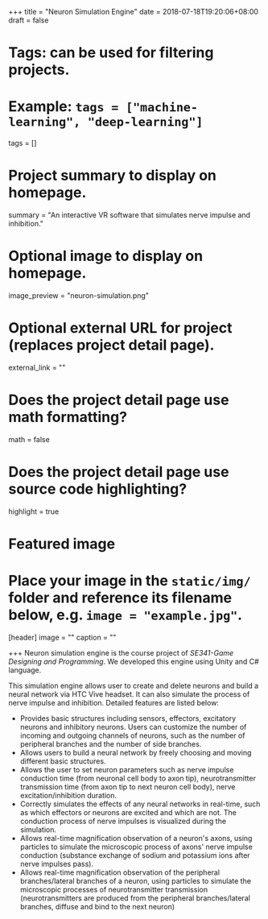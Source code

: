 +++
title = "Neuron Simulation Engine"
date = 2018-07-18T19:20:06+08:00
draft = false

# Tags: can be used for filtering projects.
# Example: `tags = ["machine-learning", "deep-learning"]`
tags = []

# Project summary to display on homepage.
summary = "An interactive VR software that simulates nerve impulse and inhibition."

# Optional image to display on homepage.
image_preview = "neuron-simulation.png"

# Optional external URL for project (replaces project detail page).
external_link = ""

# Does the project detail page use math formatting?
math = false

# Does the project detail page use source code highlighting?
highlight = true

# Featured image
# Place your image in the `static/img/` folder and reference its filename below, e.g. `image = "example.jpg"`.
[header]
image = ""
caption = ""

+++
Neuron simulation engine is the course project of *SE341-Game Designing and Programming*. We developed this engine using Unity and C# language.

This simulation engine allows user to create and delete neurons and build a neural network via HTC Vive headset. It can also simulate the process of nerve impulse and inhibition. Detailed features are listed below:

* Provides basic structures including sensors, effectors, excitatory neurons and inhibitory neurons. Users can customize the number of incoming and outgoing channels of neurons, such as the number of peripheral branches and the number of side branches.
* Allows users to build a neural network by freely choosing and moving different basic structures.
* Allows the user to set neuron parameters such as nerve impulse conduction time (from neuronal cell body to axon tip), neurotransmitter transmission time (from axon tip to next neuron cell body), nerve excitation/inhibition duration.
* Correctly simulates the effects of any neural networks in real-time, such as which effectors or neurons are excited and which are not. The conduction process of nerve impulses is visualized during the simulation.
* Allows real-time magnification observation of a neuron's axons, using particles to simulate the microscopic process of axons' nerve impulse conduction (substance exchange of sodium and potassium ions after nerve impulses pass).
* Allows real-time magnification observation of the peripheral branches/lateral branches of a neuron, using particles to simulate the microscopic processes of neurotransmitter transmission (neurotransmitters are produced from the peripheral branches/lateral branches, diffuse and bind to the next neuron)